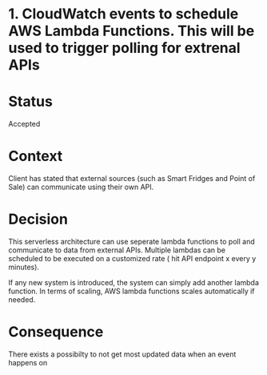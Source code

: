 # 1. CloudWatch events to schedule AWS Lambda Functions. This will be used to trigger polling for extrenal APIs

# Status
Accepted

# Context
Client has stated that external sources (such as Smart Fridges and Point of Sale) can communicate using their own API. 

# Decision
This serverless architecture can use seperate lambda functions to poll and communicate to data from external APIs.
Multiple lambdas can be scheduled to be executed on a customized rate ( hit API endpoint x every y minutes).

If any new system is introduced, the system can simply add another lambda function.
In terms of scaling, AWS lambda functions scales automatically if needed.

# Consequence

There exists a possibilty to not get most updated data when an event happens on